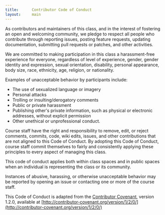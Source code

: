 ```yaml
---
title:      Contributor Code of Conduct
layout:     main
---
```


As contributors and maintainers of this class, and in the interest
of fostering an open and welcoming community, we pledge to respect all
people who contribute through reporting issues, posting feature
requests, updating documentation, submitting pull requests or patches,
and other activities.

We are committed to making participation in this class a
harassment-free experience for everyone, regardless of level of
experience, gender, gender identity and expression, sexual
orientation, disability, personal appearance, body size, race,
ethnicity, age, religion, or nationality.

Examples of unacceptable behavior by participants include:

* The use of sexualized language or imagery
* Personal attacks
* Trolling or insulting/derogatory comments
* Public or private harassment
* Publishing other's private information, such as physical or
  electronic addresses, without explicit permission
* Other unethical or unprofessional conduct.

Course staff have the right and responsibility to remove, edit,
or reject comments, commits, code, wiki edits, issues, and other
contributions that are not aligned to this Code of Conduct. By
adopting this Code of Conduct, course staff commit themselves
to fairly and consistently applying these principles to every aspect
of managing this class.

This code of conduct applies both within class spaces and in public
spaces when an individual is representing the class or its
community.

Instances of abusive, harassing, or otherwise unacceptable behavior
may be reported by opening an issue or contacting one or more of the
course staff.

This Code of Conduct is adapted from the [Contributor Covenant](http://contributor-covenant.org), version 1.2.0, available at [http://contributor-covenant.org/version/1/2/0/](http://contributor-covenant.org/version/1/2/0/)
